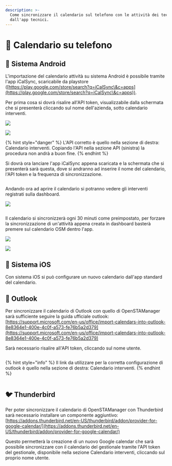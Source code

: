 ```yaml
---
description: >-
  Come sincronizzare il calendario sul telefono con le attività dei tecnici
  dall'app tecnici.
---
```


# 📲 Calendario su telefono

## 📱 Sistema Android

L'importazione del calendario attività su sistema Android è possibile tramite l'app iCalSync, scaricabile da playstore ([https://play.google.com/store/search?q=iCalSync\&c=apps](https://play.google.com/store/search?q=iCalSync\&c=apps)).

Per prima cosa si dovrà risalire all'API token, visualizzabile dalla schermata che si presenterà cliccando sul nome dell'azienda, sotto calendario interventi.

![](<../../.gitbook/assets/image (277).png>)

![](<../../.gitbook/assets/immagine (317).png>)

{% hint style="danger" %}
L'API corretto è quello nella sezione di destra: Calendario interventi. Copiando l'API nella sezione API (sinistra) la procedura non andrà a buon fine.
{% endhint %}

Si dovrà ora lanciare l'app iCalSync appena scaricata e la schermata che si presenterà sarà questa, dove si andranno ad inserire il nome del calendario, l'API token e la frequenza di sincronizzazione.

&#x20;                                                                 <img src="../../.gitbook/assets/spaces_fCJHdU9AEDiY8NImgnKk_uploads_git-blob-b5a831ed034b228d685a9a45670c5acdcae261c9_Screenshot_20220601-122916_iCalSync2.jpg" alt="" data-size="original">

Andando ora ad aprire il calendario si potranno vedere gli interventi registrati sulla dashboard.

![](<../../.gitbook/assets/immagine (320).png>)

&#x20;                                                          <img src="../../.gitbook/assets/Screenshot_20220601-123002_Calendar2 (1).jpg" alt="" data-size="original">

Il calendario si sincronizzerà ogni 30 minuti come preimpostato, per forzare la sincronizzazione di un'attività appena creata in dashboard basterà premere sul calendario OSM dentro l'app.

![](<../../.gitbook/assets/immagine (479).png>)

![](../../.gitbook/assets/montaggio.jpg)

## 📱 Sistema iOS

Con sistema iOS si può configurare un nuovo calendario dall'app standard del calendario.

## 📮 Outlook

Per sincronizzare il calendario di Outlook con quello di OpenSTAManager sarà sufficiente seguire la guida ufficiale outlook: [https://support.microsoft.com/en-us/office/import-calendars-into-outlook-8e8364e1-400e-4c0f-a573-fe76b5a2d379](https://support.microsoft.com/en-us/office/import-calendars-into-outlook-8e8364e1-400e-4c0f-a573-fe76b5a2d379)

Sarà necessario risalire all'API token, cliccando sul nome utente.

<figure><img src="../../.gitbook/assets/immagine (565).png" alt=""><figcaption></figcaption></figure>

{% hint style="info" %}
Il link da utilizzare per la corretta configurazione di outlook è quello nella sezione di destra: Calendario interventi.
{% endhint %}

<figure><img src="../../.gitbook/assets/immagine (298).png" alt=""><figcaption></figcaption></figure>

## 🐦 Thunderbird

Per poter sincronizzare il calendario di OpenSTAManager con Thunderbird sarà necessario installare un componente aggiuntivo: [https://addons.thunderbird.net/en-US/thunderbird/addon/provider-for-google-calendar/](https://addons.thunderbird.net/en-US/thunderbird/addon/provider-for-google-calendar/)

Questo permetterà la creazione di un nuovo Google calendar che sarà possibile sincronizzare con il calendario del gestionale tramite l'API token del gestionale, disponibile nella sezione Calendario interventi, cliccando sul proprio nome utente.

<figure><img src="../../.gitbook/assets/immagine (191).png" alt=""><figcaption></figcaption></figure>

<figure><img src="../../.gitbook/assets/immagine (252).png" alt=""><figcaption></figcaption></figure>

